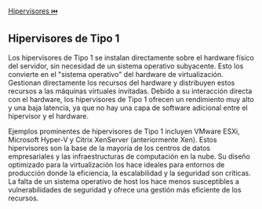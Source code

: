 [Hipervisores ⏮️](../HipervisoresVM.md)

## Hipervisores de Tipo 1

Los hipervisores de Tipo 1 se instalan directamente sobre el hardware físico del servidor, sin necesidad de un sistema operativo subyacente. Esto los convierte en el "sistema operativo" del hardware de virtualización. Gestionan directamente los recursos del hardware y distribuyen estos recursos a las máquinas virtuales invitadas. Debido a su interacción directa con el hardware, los hipervisores de Tipo 1 ofrecen un rendimiento muy alto y una baja latencia, ya que no hay una capa de software adicional entre el hipervisor y el hardware.

Ejemplos prominentes de hipervisores de Tipo 1 incluyen VMware ESXi, Microsoft Hyper-V y Citrix XenServer (anteriormente Xen). Estos hipervisores son la base de la mayoría de los centros de datos empresariales y las infraestructuras de computación en la nube. Su diseño optimizado para la virtualización los hace ideales para entornos de producción donde la eficiencia, la escalabilidad y la seguridad son críticas. La falta de un sistema operativo de host los hace menos susceptibles a vulnerabilidades de seguridad y ofrece una gestión más eficiente de los recursos.
